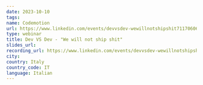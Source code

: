 ```yaml
---
date: 2023-10-10
tags: 
name: Codemotion
url: https://www.linkedin.com/events/devvsdev-wewillnotshipshit7117060681132036097/comments/
type: webinar
title: Dev VS Dev - "We will not ship shit"
slides_url: 
recording_url: https://www.linkedin.com/events/devvsdev-wewillnotshipshit7117060681132036097/comments/
city:
country: Italy
country_code: IT
language: Italian
---
```

